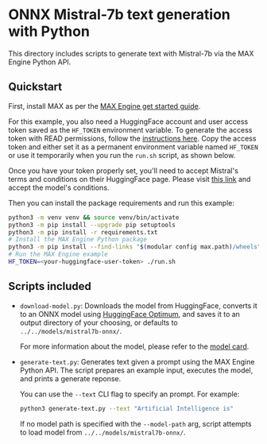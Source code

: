 # ONNX Mistral-7b text generation with Python

This directory includes scripts to generate text with Mistral-7b via the MAX
Engine Python API.

## Quickstart

First, install MAX as per the [MAX Engine get started
guide](https://docs.modular.com/engine/get-started/).

For this example, you also need a HuggingFace account and user access token
saved as the `HF_TOKEN` environment variable. To generate the access token
with READ permissions, follow the [instructions
here](https://huggingface.co/docs/hub/en/security-tokens). Copy the access
token and either set it as a permanent environment variable named `HF_TOKEN`
or use it temporarily when you run the `run.sh` script, as shown below.

Once you have your token properly set, you'll need to accept Mistral's terms and
conditions on their HuggingFace page. Please visit [this link](https://huggingface.co/mistralai/Mistral-7B-v0.1)
and accept the model's conditions.

Then you can install the package requirements and run this example:

```sh
python3 -m venv venv && source venv/bin/activate
python3 -m pip install --upgrade pip setuptools
python3 -m pip install -r requirements.txt
# Install the MAX Engine Python package
python3 -m pip install --find-links "$(modular config max.path)/wheels" max-engine
# Run the MAX Engine example
HF_TOKEN=<your-huggingface-user-token> ./run.sh
```

## Scripts included

- `download-model.py`: Downloads the model from HuggingFace, converts it to an
ONNX model using
[HuggingFace Optimum](https://huggingface.co/docs/optimum/index), and saves it
to an output directory of your choosing, or defaults to
`../../models/mistral7b-onnx/`.

    For more information about the model, please refer to the
    [model card](https://huggingface.co/mistralai/Mistral-7B-v0.1).

- `generate-text.py`: Generates text given a prompt using the
MAX Engine Python API. The script prepares an example input, executes the
model, and prints a generate reponse.

    You can use the `--text` CLI flag to specify an prompt.
    For example:

    ```sh
    python3 generate-text.py --text "Artificial Intelligence is"
    ```

    If no model path is specified with the `--model-path` arg, script attempts
    to load model from `../../models/mistral7b-onnx/`.
